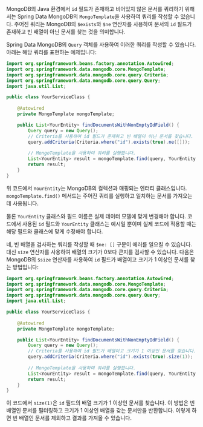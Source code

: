 MongoDB의 Java 환경에서 `id` 필드가 존재하고 비어있지 않은 문서를 쿼리하기 위해서는 Spring Data MongoDB의 `MongoTemplate`을 사용하여 쿼리를 작성할 수 있습니다. 주어진 쿼리는 MongoDB의 `$exists`와 `$ne` 연산자를 사용하여 문서의 `id` 필드가 존재하고 빈 배열이 아닌 문서를 찾는 것을 의미합니다.

Spring Data MongoDB의 `Query` 객체를 사용하여 이러한 쿼리를 작성할 수 있습니다. 아래는 해당 쿼리를 표현하는 예제입니다:

```java
import org.springframework.beans.factory.annotation.Autowired;
import org.springframework.data.mongodb.core.MongoTemplate;
import org.springframework.data.mongodb.core.query.Criteria;
import org.springframework.data.mongodb.core.query.Query;
import java.util.List;

public class YourServiceClass {
    
    @Autowired
    private MongoTemplate mongoTemplate;

    public List<YourEntity> findDocumentsWithNonEmptyIdField() {
        Query query = new Query();
        // Criteria를 사용하여 id 필드가 존재하고 빈 배열이 아닌 문서를 찾습니다.
        query.addCriteria(Criteria.where("id").exists(true).ne([]));
        
        // MongoTemplate을 사용하여 쿼리를 실행합니다.
        List<YourEntity> result = mongoTemplate.find(query, YourEntity.class);
        return result;
    }
}
```

위 코드에서 `YourEntity`는 MongoDB의 컬렉션과 매핑되는 엔터티 클래스입니다. `mongoTemplate.find()` 메서드는 주어진 쿼리를 실행하고 일치하는 문서를 가져오는 데 사용됩니다.

물론 `YourEntity` 클래스와 필드 이름은 실제 데이터 모델에 맞게 변경해야 합니다. 코드에서 사용된 `id` 필드와 `YourEntity` 클래스는 예시일 뿐이며 실제 코드에 적용할 때는 해당 필드와 클래스에 맞게 수정해야 합니다.

네, 빈 배열을 검사하는 쿼리를 작성할 때 `$ne: []` 구문이 에러를 일으킬 수 있습니다. 대신 `size` 연산자를 사용하여 배열의 크기가 0보다 큰지를 검사할 수 있습니다. 다음은 MongoDB의 `$size` 연산자를 사용하여 `id` 필드가 배열이고 크기가 1 이상인 문서를 찾는 방법입니다:

```java
import org.springframework.beans.factory.annotation.Autowired;
import org.springframework.data.mongodb.core.MongoTemplate;
import org.springframework.data.mongodb.core.query.Criteria;
import org.springframework.data.mongodb.core.query.Query;
import java.util.List;

public class YourServiceClass {
    
    @Autowired
    private MongoTemplate mongoTemplate;

    public List<YourEntity> findDocumentsWithNonEmptyIdField() {
        Query query = new Query();
        // Criteria를 사용하여 id 필드가 배열이고 크기가 1 이상인 문서를 찾습니다.
        query.addCriteria(Criteria.where("id").exists(true).size(1));
        
        // MongoTemplate을 사용하여 쿼리를 실행합니다.
        List<YourEntity> result = mongoTemplate.find(query, YourEntity.class);
        return result;
    }
}
```

이 코드에서 `size(1)`은 `id` 필드의 배열 크기가 1 이상인 문서를 찾습니다. 이 방법은 빈 배열인 문서를 필터링하고 크기가 1 이상인 배열을 갖는 문서만을 반환합니다. 이렇게 하면 빈 배열인 문서를 제외하고 결과를 가져올 수 있습니다.
